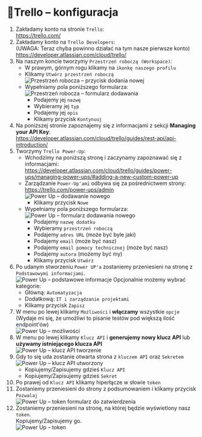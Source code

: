 # 🔼Trello – konfiguracja

1. Zakładamy konto na stronie `Trello`:  
   https://trello.com/
2. Zakładamy konto na `Trello Developers`:  
   (UWAGA: Teraz chyba powinno działać na tym nasze pierwsze konto)  
   https://developer.atlassian.com/cloud/trello/
3. Na naszym koncie tworzymy `Przestrzeń roboczą (Workspace)`:
   - W prawym, górnym rogu klikamy na `ikonkę naszego profilu`
   - Klikamy `Utwórz przestrzeń roboczą`  
     ![Przestrzeń robocza – przycisk dodania nowej](images/trello_workspace_1.png)
   - Wypełniamy pola poniższego formularza:  
     ![Przestrzeń robocza – formularz dodawania](images/trello_workspace_2.PNG)
     - Podajemy jej `nazwę`
     - Wybieramy jej `typ`
     - Podajemy jej `opis`
     - Klikamy przycisk `Kontynuuj`
4. Na poniższej stronie zapoznajemy się z informacjami z sekcji **Managing your API Key**:  
   https://developer.atlassian.com/cloud/trello/guides/rest-api/api-introduction/
5. Tworzymy `Trello Power-Up`:
   - Wchodzimy na poniższą stronę i zaczynamy zapoznawać się z informacjami:  
     https://developer.atlassian.com/cloud/trello/guides/power-ups/managing-power-ups/#adding-a-new-custom-power-up
   - Zarządzanie `Power-Up'ami` odbywa się za pośrednictwem strony:  
     https://trello.com/power-ups/admin  
     ![Power Up – dodawanie nowego](images/trello_powerup_1.PNG)
     - Klikamy przycisk `Nowe`
   - Wypełniamy pola poniższego formularza:  
     ![Power Up – formularz dodawania nowego](images/trello_powerup_2.PNG)
     - Podajemy `nazwę dodatku`
     - Wybieramy `przestrzeń roboczą`
     - Podajemy `adres URL` (może być byle jaki)
     - Podajemy `email` (może być nasz)
     - Podajemy `email pomocy technicznej` (może być nasz)
     - Podajemy `autora` (możemy być my)
     - Klikamy przycisk `Utwórz`
6. Po udanym stworzeniu `Power UP'a` zostaniemy przeniesieni na stronę z `Podstawowymi informacjami`.  
   ![Power Up – podstawowe informacje](images/trello_powerup_3.png)
   Opcjonalnie możemy wybrać kategorie:
    - Główną: `Automatyzacja`
    - Dodatkową: `IT i zarządzanie projektami`
    - Klikamy przycisk `Zapisz`
7. W menu po lewej klikamy `Możliwości` i **włączamy** wszystkie `opcje`  
   (Wydaje mi się, że umożliwi to pisanie testów pod większą ilość endpoint'ów)  
   ![Power Up – możliwości](images/trello_powerup_4.PNG)
8. W menu po lewej klikamy `Klucz API` i **generujemy nowy klucz API** lub **używamy istniejącego klucza API**  
   ![Power Up – klucz API tworzenie](images/trello_powerup_5.PNG)
9. Gdy to się uda zostanie otwarta strona z `kluczem API` oraz `Sekretem`  
   ![Power Up – klucz API utworzony](images/trello_powerup_6.png)
   - Kopiujemy/Zapisujemy gdzieś `Klucz API`
   - Kopiujemy/Zapisujemy gdzieś `Sekret`
10. Po prawej od `Klucz API` klikamy hiperłącze w słowie `token`
11. Zostaniemy przeniesieni do strony z podsumowaniem i klikamy przycisk `Pozwalaj`  
    ![Power Up – token formularz do zatwierdzenia](images/trello_powerup_7.png)
12. Zostaniemy przeniesieni na stronę, na której będzie wyświetlony nasz `token`.  
    Kopiujemy/Zapisujemy go.  
    ![Power Up – token](images/trello_powerup_8.PNG)